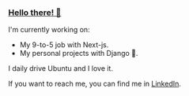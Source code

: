 ### [Hello there! 👋](https://youtu.be/rEq1Z0bjdwc?t=7)

I'm currently working on:
- My 9-to-5 job with Next-js.
- My personal projects with Django 💚.

I daily drive Ubuntu and I love it.

If you want to reach me, you can find me in [LinkedIn](https://www.linkedin.com/in/paulomuchutti/).
